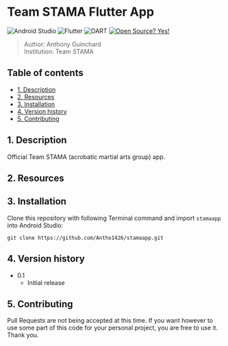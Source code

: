 # Team STAMA Flutter App

![Android Studio](https://img.shields.io/badge/Android_Studio-3DDC84?style=for-the-badge&logo=android-studio&logoColor=white)
![Flutter](https://img.shields.io/badge/Flutter-02569B?style=for-the-badge&logo=flutter&logoColor=white)
![DART	](https://img.shields.io/badge/Dart-0175C2?style=for-the-badge&logo=dart&logoColor=white)
[![Open Source? Yes!](https://badgen.net/badge/Open%20Source%20%3F/Yes%21/blue?icon=github)](https://github.com/Naereen/badges/)

[comment]: <> (Badges taken from: https://github.com/Ileriayo/markdown-badges and https://github.com/alexandresanlim/Badges4-README.md-Profile)

 > Author: Anthony Guinchard <br>
 > Institution: Team STAMA <br>
 
## Table of contents
* [1. Description](#1-description)
* [2. Resources](#2-resources)
* [3. Installation](#3-installation)
* [4. Version history](#4-version-history)
* [5. Contributing](#5-contributing)

<!-- toc -->

## 1. Description
Official Team STAMA (acrobatic martial arts group) app.


## 2. Resources


## 3. Installation

Clone this repository with following Terminal command and import `stamaapp` into Android Studio:

```
git clone https://github.com/Antho1426/stamaapp.git
```

## 4. Version history
* 0.1
    * Initial release

## 5. Contributing

Pull Requests are not being accepted at this time. If you want however to use some part of this code for your personal project, you are free to use it. Thank you.
